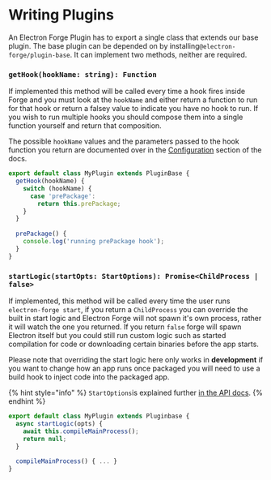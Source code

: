 # Writing Plugins

An Electron Forge Plugin has to export a single class that extends our base plugin. The base plugin can be depended on by installing`@electron-forge/plugin-base`. It can implement two methods, neither are required.

### `getHook(hookName: string): Function`

If implemented this method will be called every time a hook fires inside Forge and you must look at the `hookName` and either return a function to run for that hook or return a falsey value to indicate you have no hook to run.  If you wish to run multiple hooks you should compose them into a single function yourself and return that composition.

The possible `hookName` values and the parameters passed to the hook function you return are documented over in the [Configuration](../configuration.md) section of the docs.

```javascript
export default class MyPlugin extends PluginBase {
  getHook(hookName) {
    switch (hookName) {
      case 'prePackage':
        return this.prePackage;
    }
  }
  
  prePackage() {
    console.log('running prePackage hook');
  }
}
```

### `startLogic(startOpts: StartOptions): Promise<ChildProcess | false>`

If implemented, this method will be called every time the user runs `electron-forge start`, if you return a `ChildProcess` you can override the built in start logic and Electron Forge will not spawn it's own process, rather it will watch the one you returned. If you return `false` forge will spawn Electron itself but you could still run custom logic such as started compilation for code or downloading certain binaries before the app starts.

Please note that overriding the start logic here only works in **development** if you want to change how an app runs once packaged you will need to use a build hook to inject code into the packaged app.

{% hint style="info" %}
`StartOptions`is explained further [in the API docs](https://js.electronforge.io/api/core/interfaces/startoptions.html).
{% endhint %}

```javascript
export default class MyPlugin extends Pluginbase {
  async startLogic(opts) {
    await this.compileMainProcess();
    return null;
  }
  
  compileMainProcess() { ... }
}
```


